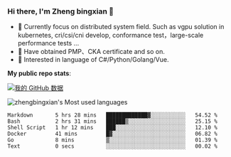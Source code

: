 ### Hi there, I'm Zheng bingxian  👋

* 📖  Currently focus on distributed system field. Such as vgpu solution in kubernetes, cri/csi/cni develop, conformance test，large-scale performance tests ...
* 🌱  Have obtained PMP、CKA certificate and so on.
* 👯  Interested in language of C#/Python/Golang/Vue.

**My public repo stats**:

[![我的 GitHub 数据](https://github-readme-stats.vercel.app/api?username=zhengbingxian&theme=merko)]()

![zhengbingxian's Most used languages](https://github-readme-stats.vercel.app/api/top-langs/?username=zhengbingxian&layout=compact&hide_border=true&langs_count=10)

<!--START_SECTION:waka-->

```text
Markdown       5 hrs 28 mins   █████████████▓░░░░░░░░░░░   54.52 %
Bash           2 hrs 31 mins   ██████▒░░░░░░░░░░░░░░░░░░   25.15 %
Shell Script   1 hr 12 mins    ███░░░░░░░░░░░░░░░░░░░░░░   12.10 %
Docker         41 mins         █▓░░░░░░░░░░░░░░░░░░░░░░░   06.82 %
Go             8 mins          ▒░░░░░░░░░░░░░░░░░░░░░░░░   01.39 %
Text           0 secs          ░░░░░░░░░░░░░░░░░░░░░░░░░   00.02 %
```

<!--END_SECTION:waka-->
